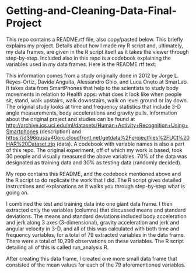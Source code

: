 # Getting-and-Cleaning-Data-Final-Project

This repo contains a README.rtf file, also copy/pasted below.  This briefly explains my project.  Details about how I made my R script and, ultimately, my data frames, are given in the R script itself as it takes the viewer through step-by-step.  Included also in this repo is a codebook explaining the variables used in my data frames.  Here is the README rtf text:

This information comes from a study originally done in 2012 by Jorge L. Reyes-Ortiz, Davide Anguita, Alessandro Ghio, and Luca Oneto at SmarLab.  It takes data from SmartPhones that help to the scientists to study body movements in relation to Health apps: what does it look like when people sit, stand, walk upstairs, walk downstairs, walk on level ground or lay down.  The original study looks at time and frequency statistics that include 3-D angle measurements, body accelerations and gravity pulls.  Information about the original project and studies can be found at http://archive.ics.uci.edu/ml/datasets/Human+Activity+Recognition+Using+Smartphones (description) and https://d396qusza40orc.cloudfront.net/getdata%2Fprojectfiles%2FUCI%20HAR%20Dataset.zip (data).  A codebook with variable names is also a part of this repo.  The original experiment, off of which my work is based, took 30 people and visually measured the above variables.  70% of the data was designated as training data and 30% as testing data (randomly decided).

My repo contains this README, and the codebook mentioned above and the R script to do replicate the work that I did.  The R script gives detailed instructions and explanations as it walks you through step-by-step what is going on.

I combined the test and training data into one giant data frame.  I then extracted only the variables (columns) that discussed means and standard deviations.  The means and standard deviations included body acceleration and jerk along 3 axes (3-dimensional), gravity acceleration and jerk and angular velocity in 3-D, and all of this was calculated with both time and frequency variables, for a total of 79 extracted variables in the data frame.  There were a total of 10,299 observations on these variables.  The R script detailing all of this is called run_analysis.R.

After creating this data frame, I created one more small data frame that consisted of the mean values for each of the 79 aforementioned variables.  
